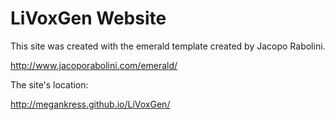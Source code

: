 # LiVoxGen Website
This site was created with the emerald template created by Jacopo Rabolini.

http://www.jacoporabolini.com/emerald/

The site's location:

http://megankress.github.io/LiVoxGen/
